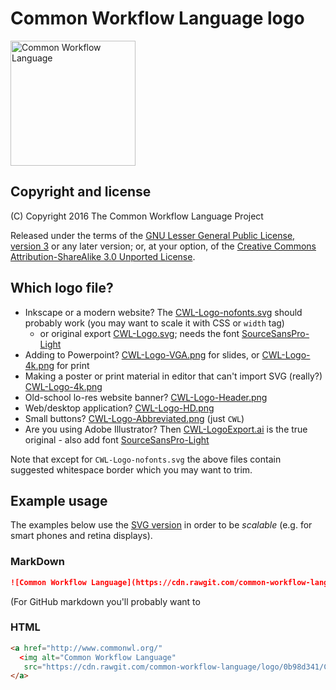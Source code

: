 # Common Workflow Language logo

<a href="https://cdn.rawgit.com/common-workflow-language/logo/0b98d341/CWL-Logo-nofonts.svg">
<img alt="Common Workflow Language" 
   src="https://cdn.rawgit.com/common-workflow-language/logo/0b98d341/CWL-Logo-nofonts.svg" type="image/svg" width="200">
</a>

## Copyright and license

(C) Copyright 2016 The Common Workflow Language Project

Released under the terms of
the [GNU Lesser General Public License, version 3](https://www.gnu.org/licenses/lgpl-3.0.html) or any later version; 
or, at your option, of
the [Creative Commons Attribution-ShareAlike 3.0 Unported License](https://creativecommons.org/licenses/by-sa/3.0/).


## Which logo file?

* Inkscape or a modern website? The [CWL-Logo-nofonts.svg](CWL-Logo-nofonts.svg) should probably work (you may want to scale it with CSS or `width` tag)
  * or original export [CWL-Logo.svg](CWL-Logo.svg); needs the font [SourceSansPro-Light](https://github.com/adobe-fonts/source-sans-pro)
* Adding to Powerpoint? [CWL-Logo-VGA.png](CWL-Logo-VGA.png) for slides, or [CWL-Logo-4k.png](CWL-Logo-4k.png) for print
* Making a poster or print material in editor that can't import SVG (really?) [CWL-Logo-4k.png](CWL-Logo-4k.png)
* Old-school lo-res website banner? [CWL-Logo-Header.png](CWL-Logo-Header.png)
* Web/desktop application? [CWL-Logo-HD.png](CWL-Logo-HD.png)
* Small buttons? [CWL-Logo-Abbreviated.png](CWL-Logo-Abbreviated.png) (just `CWL`)
* Are you using Adobe Illustrator? Then [CWL-LogoExport.ai](CWL-LogoExport.ai) is the true original - also add font [SourceSansPro-Light](https://github.com/adobe-fonts/source-sans-pro)

Note that except for `CWL-Logo-nofonts.svg` the above files contain suggested whitespace border which you may want to trim.

## Example usage

The examples below use the [SVG version](CWL-Logo-nofonts.svg) in order to be _scalable_ (e.g. for smart phones and retina displays).

### MarkDown

```markdown
![Common Workflow Language](https://cdn.rawgit.com/common-workflow-language/logo/0b98d341/CWL-Logo-nofonts.svg)
```

(For GitHub markdown you'll probably want to 

### HTML

```html
<a href="http://www.commonwl.org/" 
  <img alt="Common Workflow Language" 
   src="https://cdn.rawgit.com/common-workflow-language/logo/0b98d341/CWL-Logo-nofonts.svg" type="image/svg" width="100">
</a>
```
